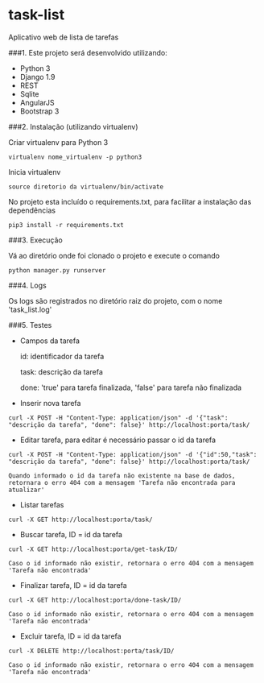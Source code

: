 # task-list
Aplicativo web de lista de tarefas

###1. Este projeto será desenvolvido utilizando:

* Python 3
* Django 1.9
* REST
* Sqlite
* AngularJS
* Bootstrap 3

###2. Instalação (utilizando virtualenv)

  Criar virtualenv para Python 3
  
  ```virtualenv nome_virtualenv -p python3```
  
  Inicia virtualenv
  
  ```source diretorio da virtualenv/bin/activate```
  
  No projeto esta incluído o requirements.txt, para facilitar a instalação das dependências
  
  ```pip3 install -r requirements.txt```

###3. Execução

  Vá ao diretório onde foi clonado o projeto e execute o comando
  
  ```python manager.py runserver```

###4. Logs

  Os logs são registrados no diretório raiz do projeto, com o nome 'task_list.log'

###5. Testes

  * Campos da tarefa
  
    id: identificador da tarefa

    task: descrição da tarefa
    
    done: 'true' para tarefa finalizada, 'false' para tarefa não finalizada 
      
  * Inserir nova tarefa
  
  ```curl -X POST -H "Content-Type: application/json" -d '{"task": "descrição da tarefa", "done": false}' http://localhost:porta/task/```
        
  * Editar tarefa, para editar é necessário passar o id da tarefa
  
  ```curl -X POST -H "Content-Type: application/json" -d '{"id":50,"task": "descrição da tarefa", "done": false}' http://localhost:porta/task/```

    Quando informado o id da tarefa não existente na base de dados, retornara o erro 404 com a mensagem 'Tarefa não encontrada para atualizar'
      
  * Listar tarefas
  
  ```curl -X GET http://localhost:porta/task/```
  
  * Buscar tarefa, ID = id da tarefa
    
  ```curl -X GET http://localhost:porta/get-task/ID/```
    
    Caso o id informado não existir, retornara o erro 404 com a mensagem 'Tarefa não encontrada'

  * Finalizar tarefa, ID = id da tarefa
  
  ```curl -X GET http://localhost:porta/done-task/ID/```

    Caso o id informado não existir, retornara o erro 404 com a mensagem 'Tarefa não encontrada'
  
  * Excluir tarefa, ID = id da tarefa

  ```curl -X DELETE http://localhost:porta/task/ID/```
  
    Caso o id informado não existir, retornara o erro 404 com a mensagem 'Tarefa não encontrada'
